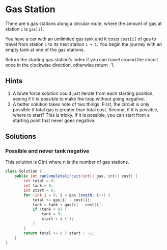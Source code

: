 # Gas Station

There are `N` gas stations along a circular route, where the amount of gas at
station `i` is `gas[i]`.

You have a car with an umlimited gas tank and it costs `cost[i]` of gas to
travel from station `i` to its next station `i + 1`. You begin the journey
with an empty tank at one of the gas stations.

Return the starting gas station's index if you can travel around the circuit
once in the clockwise direction, otherwise return -1.

## Hints

1. A brute force solution could just iterate from each starting position,
   seeing if it is possible to make the loop without going negative.
1. A better solution takes note of two things. First, the circuit is only
   possible if total gas is greater than total cost. Second, if it is possible,
   where to start? This is tricky. If it is possible, you can start from
   a starting point that never goes negative.

## Solutions

### Possible and never tank negative

This solution is O(n) where n is the number of gas stations.

```java
class Solution {
    public int canCompleteCircuit(int[] gas, int[] cost) {
        int total = 0;
        int tank = 0;
        int start = 0;
        for (int i = 0; i < gas.length; i++) {
            total += gas[i] - cost[i];
            tank = tank + gas[i] - cost[i];
            if (tank < 0) {
                tank = 0;
                start = i + 1;
            }
        }
        return total >= 0 ? start : -1;
    }
}
```
